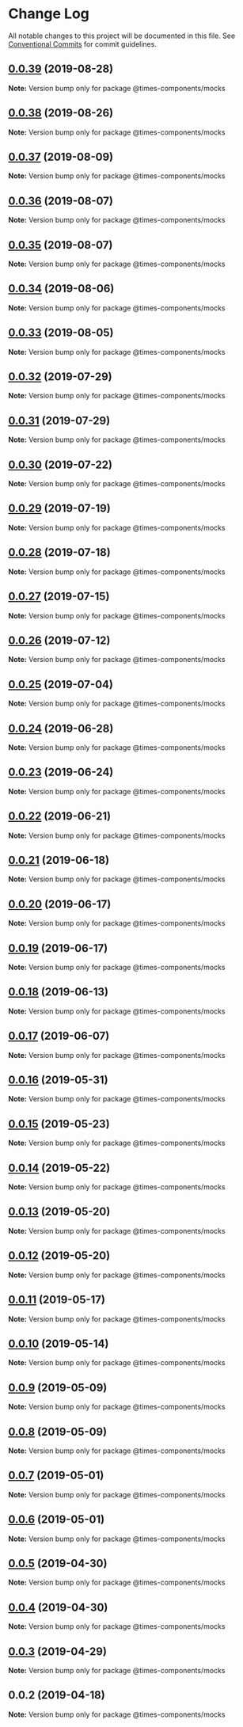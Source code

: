 # Change Log

All notable changes to this project will be documented in this file.
See [Conventional Commits](https://conventionalcommits.org) for commit guidelines.

## [0.0.39](https://github.com/newsuk/times-components/compare/@times-components/mocks@0.0.38...@times-components/mocks@0.0.39) (2019-08-28)

**Note:** Version bump only for package @times-components/mocks





## [0.0.38](https://github.com/newsuk/times-components/compare/@times-components/mocks@0.0.37...@times-components/mocks@0.0.38) (2019-08-26)

**Note:** Version bump only for package @times-components/mocks





## [0.0.37](https://github.com/newsuk/times-components/compare/@times-components/mocks@0.0.36...@times-components/mocks@0.0.37) (2019-08-09)

**Note:** Version bump only for package @times-components/mocks





## [0.0.36](https://github.com/newsuk/times-components/compare/@times-components/mocks@0.0.35...@times-components/mocks@0.0.36) (2019-08-07)

**Note:** Version bump only for package @times-components/mocks





## [0.0.35](https://github.com/newsuk/times-components/compare/@times-components/mocks@0.0.34...@times-components/mocks@0.0.35) (2019-08-07)

**Note:** Version bump only for package @times-components/mocks





## [0.0.34](https://github.com/newsuk/times-components/compare/@times-components/mocks@0.0.33...@times-components/mocks@0.0.34) (2019-08-06)

**Note:** Version bump only for package @times-components/mocks





## [0.0.33](https://github.com/newsuk/times-components/compare/@times-components/mocks@0.0.32...@times-components/mocks@0.0.33) (2019-08-05)

**Note:** Version bump only for package @times-components/mocks





## [0.0.32](https://github.com/newsuk/times-components/compare/@times-components/mocks@0.0.31...@times-components/mocks@0.0.32) (2019-07-29)

**Note:** Version bump only for package @times-components/mocks





## [0.0.31](https://github.com/newsuk/times-components/compare/@times-components/mocks@0.0.30...@times-components/mocks@0.0.31) (2019-07-29)

**Note:** Version bump only for package @times-components/mocks





## [0.0.30](https://github.com/newsuk/times-components/compare/@times-components/mocks@0.0.29...@times-components/mocks@0.0.30) (2019-07-22)

**Note:** Version bump only for package @times-components/mocks





## [0.0.29](https://github.com/newsuk/times-components/compare/@times-components/mocks@0.0.28...@times-components/mocks@0.0.29) (2019-07-19)

**Note:** Version bump only for package @times-components/mocks





## [0.0.28](https://github.com/newsuk/times-components/compare/@times-components/mocks@0.0.27...@times-components/mocks@0.0.28) (2019-07-18)

**Note:** Version bump only for package @times-components/mocks





## [0.0.27](https://github.com/newsuk/times-components/compare/@times-components/mocks@0.0.26...@times-components/mocks@0.0.27) (2019-07-15)

**Note:** Version bump only for package @times-components/mocks





## [0.0.26](https://github.com/newsuk/times-components/compare/@times-components/mocks@0.0.25...@times-components/mocks@0.0.26) (2019-07-12)

**Note:** Version bump only for package @times-components/mocks





## [0.0.25](https://github.com/newsuk/times-components/compare/@times-components/mocks@0.0.24...@times-components/mocks@0.0.25) (2019-07-04)

**Note:** Version bump only for package @times-components/mocks





## [0.0.24](https://github.com/newsuk/times-components/compare/@times-components/mocks@0.0.23...@times-components/mocks@0.0.24) (2019-06-28)

**Note:** Version bump only for package @times-components/mocks





## [0.0.23](https://github.com/newsuk/times-components/compare/@times-components/mocks@0.0.22...@times-components/mocks@0.0.23) (2019-06-24)

**Note:** Version bump only for package @times-components/mocks





## [0.0.22](https://github.com/newsuk/times-components/compare/@times-components/mocks@0.0.21...@times-components/mocks@0.0.22) (2019-06-21)

**Note:** Version bump only for package @times-components/mocks





## [0.0.21](https://github.com/newsuk/times-components/compare/@times-components/mocks@0.0.20...@times-components/mocks@0.0.21) (2019-06-18)

**Note:** Version bump only for package @times-components/mocks





## [0.0.20](https://github.com/newsuk/times-components/compare/@times-components/mocks@0.0.19...@times-components/mocks@0.0.20) (2019-06-17)

**Note:** Version bump only for package @times-components/mocks





## [0.0.19](https://github.com/newsuk/times-components/compare/@times-components/mocks@0.0.18...@times-components/mocks@0.0.19) (2019-06-17)

**Note:** Version bump only for package @times-components/mocks





## [0.0.18](https://github.com/newsuk/times-components/compare/@times-components/mocks@0.0.17...@times-components/mocks@0.0.18) (2019-06-13)

**Note:** Version bump only for package @times-components/mocks





## [0.0.17](https://github.com/newsuk/times-components/compare/@times-components/mocks@0.0.16...@times-components/mocks@0.0.17) (2019-06-07)

**Note:** Version bump only for package @times-components/mocks





## [0.0.16](https://github.com/newsuk/times-components/compare/@times-components/mocks@0.0.15...@times-components/mocks@0.0.16) (2019-05-31)

**Note:** Version bump only for package @times-components/mocks





## [0.0.15](https://github.com/newsuk/times-components/compare/@times-components/mocks@0.0.14...@times-components/mocks@0.0.15) (2019-05-23)

**Note:** Version bump only for package @times-components/mocks





## [0.0.14](https://github.com/newsuk/times-components/compare/@times-components/mocks@0.0.13...@times-components/mocks@0.0.14) (2019-05-22)

**Note:** Version bump only for package @times-components/mocks





## [0.0.13](https://github.com/newsuk/times-components/compare/@times-components/mocks@0.0.12...@times-components/mocks@0.0.13) (2019-05-20)

**Note:** Version bump only for package @times-components/mocks





## [0.0.12](https://github.com/newsuk/times-components/compare/@times-components/mocks@0.0.11...@times-components/mocks@0.0.12) (2019-05-20)

**Note:** Version bump only for package @times-components/mocks





## [0.0.11](https://github.com/newsuk/times-components/compare/@times-components/mocks@0.0.10...@times-components/mocks@0.0.11) (2019-05-17)

**Note:** Version bump only for package @times-components/mocks





## [0.0.10](https://github.com/newsuk/times-components/compare/@times-components/mocks@0.0.9...@times-components/mocks@0.0.10) (2019-05-14)

**Note:** Version bump only for package @times-components/mocks





## [0.0.9](https://github.com/newsuk/times-components/compare/@times-components/mocks@0.0.8...@times-components/mocks@0.0.9) (2019-05-09)

**Note:** Version bump only for package @times-components/mocks





## [0.0.8](https://github.com/newsuk/times-components/compare/@times-components/mocks@0.0.7...@times-components/mocks@0.0.8) (2019-05-09)

**Note:** Version bump only for package @times-components/mocks





## [0.0.7](https://github.com/newsuk/times-components/compare/@times-components/mocks@0.0.6...@times-components/mocks@0.0.7) (2019-05-01)

**Note:** Version bump only for package @times-components/mocks





## [0.0.6](https://github.com/newsuk/times-components/compare/@times-components/mocks@0.0.5...@times-components/mocks@0.0.6) (2019-05-01)

**Note:** Version bump only for package @times-components/mocks





## [0.0.5](https://github.com/newsuk/times-components/compare/@times-components/mocks@0.0.4...@times-components/mocks@0.0.5) (2019-04-30)

**Note:** Version bump only for package @times-components/mocks





## [0.0.4](https://github.com/newsuk/times-components/compare/@times-components/mocks@0.0.3...@times-components/mocks@0.0.4) (2019-04-30)

**Note:** Version bump only for package @times-components/mocks





## [0.0.3](https://github.com/newsuk/times-components/compare/@times-components/mocks@0.0.2...@times-components/mocks@0.0.3) (2019-04-29)

**Note:** Version bump only for package @times-components/mocks





## 0.0.2 (2019-04-18)

**Note:** Version bump only for package @times-components/mocks
